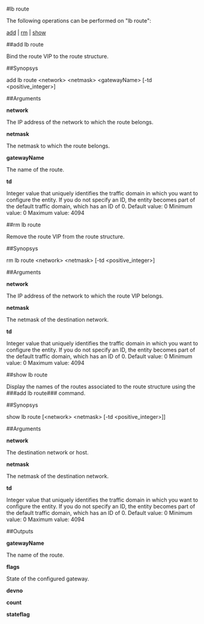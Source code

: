 #lb route

The following operations can be performed on "lb route":


[add](#add-lb-route) | [rm](#rm-lb-route) | [show](#show-lb-route)

##add lb route

Bind the route VIP to the route structure.


##Synopsys

add lb route &lt;network> &lt;netmask> &lt;gatewayName> [-td &lt;positive_integer>]


##Arguments

<b>network</b>
The IP address of the network to which the route belongs.

<b>netmask</b>
The netmask to which the route belongs.

<b>gatewayName</b>
The name of the route.

<b>td</b>
Integer value that uniquely identifies the traffic domain in which you want to configure the entity. If you do not specify an ID, the entity becomes part of the default traffic domain, which has an ID of 0. Default value: 0 Minimum value: 0 Maximum value: 4094



##rm lb route

Remove the route VIP from the route structure.


##Synopsys

rm lb route &lt;network> &lt;netmask> [-td &lt;positive_integer>]


##Arguments

<b>network</b>
The IP address of the network to which the route VIP belongs.

<b>netmask</b>
The netmask of the destination network.

<b>td</b>
Integer value that uniquely identifies the traffic domain in which you want to configure the entity. If you do not specify an ID, the entity becomes part of the default traffic domain, which has an ID of 0. Default value: 0 Minimum value: 0 Maximum value: 4094



##show lb route

Display the names of the routes associated to the route structure using the ###add lb route### command.


##Synopsys

show lb route [&lt;network> &lt;netmask> [-td &lt;positive_integer>]]


##Arguments

<b>network</b>
The destination network or host.

<b>netmask</b>
The netmask of the destination network.

<b>td</b>
Integer value that uniquely identifies the traffic domain in which you want to configure the entity. If you do not specify an ID, the entity becomes part of the default traffic domain, which has an ID of 0. Default value: 0 Minimum value: 0 Maximum value: 4094



##Outputs

<b>gatewayName</b>
The name of the route.

<b>flags</b>
State of the configured gateway.

<b>devno</b>

<b>count</b>

<b>stateflag</b>



